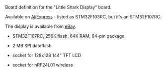 Board definition for the "Little Shark Display" board.

Available on [AliExpress][A] - listed as STM32F103RC, but it's an STM32F107RC.

The display is available from [eBay][E].

* STM32F107RC, 256K flash, 64K RAM, 64-pin package
* 2 MB SPI dataflash
* socket for 128x128 144" TFT LCD
* socket for nRF24L01 wireless

  [A]: http://www.aliexpress.com/snapshot/7016879032.html
  [E]: http://www.ebay.com/itm/221777906455
